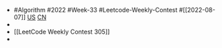 - #Algorithm #2022 #Week-33 #Leetcode-Weekly-Contest #[[2022-08-07]] [US](https://leetcode.com/contest/weekly-contest-305/) [CN](https://leetcode.cn/contest/weekly-contest-305/)
-
- [[LeetCode Weekly Contest 305]]
-